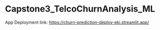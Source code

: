 # Capstone3_TelcoChurnAnalysis_ML

App Deployment link: https://churn-prediction-deploy-eki.streamlit.app/
